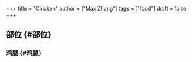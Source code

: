 +++
title = "Chicken"
author = ["Max Zhang"]
tags = ["food"]
draft = false
+++

## 部位 {#部位}


### 鸡腿 {#鸡腿}
